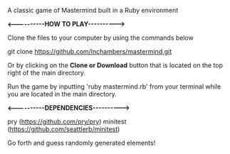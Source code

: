 A classic game of Mastermind built in a Ruby environment

**<----------HOW TO PLAY---------->**

Clone the files to your computer by using the commands below

git clone
https://github.com/lnchambers/mastermind.git

Or by clicking on the **Clone or Download** button that is located on the top right of the main directory.

Run the game by inputting 'ruby mastermind.rb' from your terminal while you are located in the main directory.

**<----------DEPENDENCIES---------->**

pry (https://github.com/pry/pry)
minitest (https://github.com/seattlerb/minitest)

Go forth and guess randomly generated elements! 

